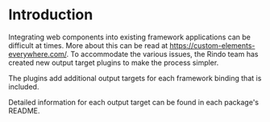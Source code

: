 # Introduction

Integrating web components into existing framework applications can be difficult at times. More about this can be read at https://custom-elements-everywhere.com/.
To accommodate the various issues, the Rindo team has created new output target plugins to make the process simpler.

The plugins add additional output targets for each framework binding that is included.

Detailed information for each output target can be found in each package's README.
